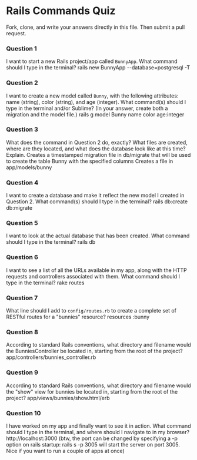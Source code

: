 # Rails Commands Quiz

Fork, clone, and write your answers directly in this file. Then submit a pull request.

### Question 1

I want to start a new Rails project/app called `BunnyApp`. What command should I type in the terminal?
rails new BunnyApp --database=postgresql -T

### Question 2

I want to create a new model called `Bunny`, with the following attributes: name (string), color (string), and age (integer). What command(s) should I type in the terminal and/or Sublime? (In your answer, create both a migration and the model file.)
rails g model Bunny name color age:integer

### Question 3

What does the command in Question 2 do, exactly? What files are created, where are they located, and what does the database look like at this time? Explain.
Creates a timestamped migration file in db/migrate that will be used to create the table Bunny with the specified columns
Creates a file in app/models/bunny
### Question 4

I want to create a database and make it reflect the new model I created in Question 2. What command(s) should I type in the terminal?
rails db:create db:migrate
### Question 5

I want to look at the actual database that has been created. What command should I type in the terminal?
rails db

### Question 6

I want to see a list of all the URLs available in my app, along with the HTTP requests and controllers associated with them. What command should I type in the terminal?
rake routes

### Question 7

What line should I add to `config/routes.rb` to create a complete set of RESTful routes for a "bunnies" resource?
resources :bunny

### Question 8

According to standard Rails conventions, what directory and filename would the BunniesController be located in, starting from the root of the project?
app/controllers/bunnies_controller.rb

### Question 9

According to standard Rails conventions, what directory and filename would the "show" view for bunnies be located in, starting from the root of the project?
app/views/bunnies/show.html/erb

### Question 10

I have worked on my app and finally want to see it in action. What command should I type in the terminal, and where should I navigate to in my browser?
http://localhost:3000
(btw, the port can be changed by specifying a -p option on rails startup: rails s -p 3005 will start the server  on port 3005. Nice if you want to run a couple of apps at once)

